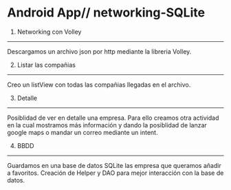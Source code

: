 Android App// networking-SQLite
===============




1) Networking con Volley
-----------------------
Descargamos un archivo json por http mediante la libreria Volley.

2) Listar las compañias
-----------------
Creo un listView con todas las compañias llegadas en el archivo.

3) Detalle
---------
Posiblidad de ver en detalle una empresa. Para ello creamos otra actividad en la cual mostramos más información y dando la posiblidad de lanzar google maps o mandar un correo mediante un intent.

4) BBDD
--------
Guardamos en una base de datos SQLite las empresa que queramos añadir a favoritos. Creación de Helper y DAO para mejor interacción con la base de datos.


